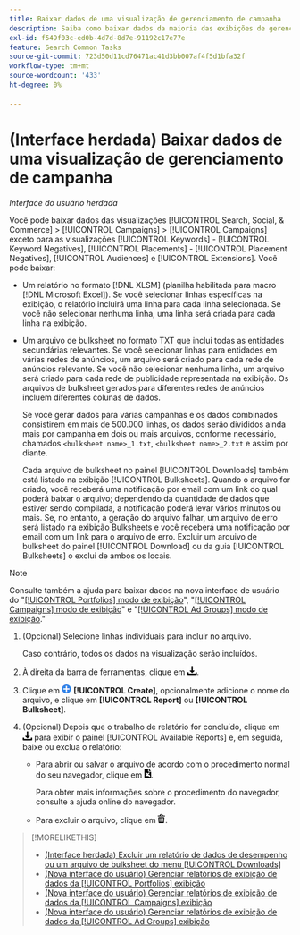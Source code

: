 ```yaml
---
title: Baixar dados de uma visualização de gerenciamento de campanha
description: Saiba como baixar dados da maioria das exibições de gerenciamento de campanha.
exl-id: f549f03c-ed0b-4d7d-8d7e-91192c17e77e
feature: Search Common Tasks
source-git-commit: 723d50d11cd76471ac41d3bb007af4f5d1bfa32f
workflow-type: tm+mt
source-wordcount: '433'
ht-degree: 0%

---
```


# (Interface herdada) Baixar dados de uma visualização de gerenciamento de campanha

*Interface do usuário herdada*

Você pode baixar dados das visualizações [!UICONTROL Search, Social, & Commerce] > [!UICONTROL Campaigns] > [!UICONTROL Campaigns] exceto para as visualizações [!UICONTROL Keywords] - [!UICONTROL Keyword Negatives], [!UICONTROL Placements] - [!UICONTROL Placement Negatives], [!UICONTROL Audiences] e [!UICONTROL Extensions]. Você pode baixar:

* Um relatório no formato [!DNL XLSM] (planilha habilitada para macro [!DNL Microsoft Excel]). Se você selecionar linhas específicas na exibição, o relatório incluirá uma linha para cada linha selecionada. Se você não selecionar nenhuma linha, uma linha será criada para cada linha na exibição.

* Um arquivo de bulksheet no formato TXT que inclui todas as entidades secundárias relevantes. Se você selecionar linhas para entidades em várias redes de anúncios, um arquivo será criado para cada rede de anúncios relevante. Se você não selecionar nenhuma linha, um arquivo será criado para cada rede de publicidade representada na exibição. Os arquivos de bulksheet gerados para diferentes redes de anúncios incluem diferentes colunas de dados.

  Se você gerar dados para várias campanhas e os dados combinados consistirem em mais de 500.000 linhas, os dados serão divididos ainda mais por campanha em dois ou mais arquivos, conforme necessário, chamados `<bulksheet name>_1.txt`, `<bulksheet name>_2.txt` e assim por diante.

  Cada arquivo de bulksheet no painel [!UICONTROL Downloads] também está listado na exibição [!UICONTROL Bulksheets]. Quando o arquivo for criado, você receberá uma notificação por email com um link do qual poderá baixar o arquivo; dependendo da quantidade de dados que estiver sendo compilada, a notificação poderá levar vários minutos ou mais. Se, no entanto, a geração do arquivo falhar, um arquivo de erro será listado na exibição Bulksheets e você receberá uma notificação por email com um link para o arquivo de erro. Excluir um arquivo de bulksheet do painel [!UICONTROL Download] ou da guia [!UICONTROL Bulksheets] o exclui de ambos os locais.

>[!NOTE]
>
>Consulte também a ajuda para baixar dados na nova interface de usuário do &quot;[[!UICONTROL Portfolios] modo de exibição](/help/search-social-commerce/new-ui/manage/portfolios/portfolio-view-report.md)&quot;, &quot;[[!UICONTROL Campaigns] modo de exibição](/help/search-social-commerce/new-ui/manage/campaigns/campaign-view-report.md)&quot; e &quot;[[!UICONTROL Ad Groups] modo de exibição](/help/search-social-commerce/new-ui/manage/ad-groups/ad-group-view-report.md).&quot;

1. (Opcional) Selecione linhas individuais para incluir no arquivo.

   Caso contrário, todos os dados na visualização serão incluídos.

1. À direita da barra de ferramentas, clique em ![Download de Relatório](/help/search-social-commerce/assets/download.png "Download de Relatório").

1. Clique em ![Criar](/help/search-social-commerce/assets/add.png "Criar") **[!UICONTROL Create]**, opcionalmente adicione o nome do arquivo, e clique em **[!UICONTROL Report]** ou **[!UICONTROL Bulksheet]**.

1. (Opcional) Depois que o trabalho de relatório for concluído, clique em ![Download de Relatório](/help/search-social-commerce/assets/download.png "Download de Relatório") para exibir o painel [!UICONTROL Available Reports] e, em seguida, baixe ou exclua o relatório:

   * Para abrir ou salvar o arquivo de acordo com o procedimento normal do seu navegador, clique em ![Baixar planilha](/help/search-social-commerce/assets/download-spreadsheet.png "Baixar planilha").

     Para obter mais informações sobre o procedimento do navegador, consulte a ajuda online do navegador.

   * Para excluir o arquivo, clique em ![Excluir](/help/search-social-commerce/assets/delete.png "Excluir").

>[!MORELIKETHIS]
>
>* [(Interface herdada) Excluir um relatório de dados de desempenho ou um arquivo de bulksheet do menu [!UICONTROL Downloads]](/help/search-social-commerce/common-tasks/navigation-editing-selection/download-delete-data.md)
>* [(Nova interface do usuário) Gerenciar relatórios de exibição de dados da [!UICONTROL Portfolios] exibição](/help/search-social-commerce/new-ui/manage/portfolios/portfolio-view-report.md)
>* [(Nova interface do usuário) Gerenciar relatórios de exibição de dados da [!UICONTROL Campaigns] exibição](/help/search-social-commerce/new-ui/manage/campaigns/campaign-view-report.md)
>* [(Nova interface do usuário) Gerenciar relatórios de exibição de dados da [!UICONTROL Ad Groups] exibição](/help/search-social-commerce/new-ui/manage/ad-groups/ad-group-view-report.md)
